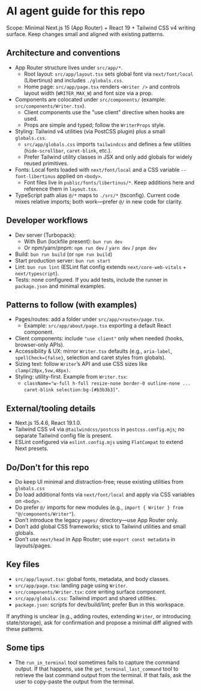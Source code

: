 # AI agent guide for this repo

Scope: Minimal Next.js 15 (App Router) + React 19 + Tailwind CSS v4 writing surface. Keep changes small and aligned with existing patterns.

## Architecture and conventions
- App Router structure lives under `src/app/*`.
  - Root layout: `src/app/layout.tsx` sets global font via `next/font/local` (Libertinus) and includes `./globals.css`.
  - Home page: `src/app/page.tsx` renders `<Writer />` and controls layout width (`WRITER_MAX_W`) and font size via a prop.
- Components are colocated under `src/components/` (example: `src/components/Writer.tsx`).
  - Client components use the "use client" directive when hooks are used.
  - Props are simple and typed; follow the `WriterProps` style.
- Styling: Tailwind v4 utilities (via PostCSS plugin) plus a small `globals.css`.
  - `src/app/globals.css` imports `tailwindcss` and defines a few utilities (`hide-scrollbar`, `caret-blink`, etc.).
  - Prefer Tailwind utility classes in JSX and only add globals for widely reused primitives.
- Fonts: Local fonts loaded with `next/font/local` and a CSS variable `--font-libertinus` applied on `<body>`.
  - Font files live in `public/fonts/libertinus/*`. Keep additions here and reference them in `layout.tsx`.
- TypeScript path alias `@/*` maps to `./src/*` (tsconfig). Current code mixes relative imports; both work—prefer `@/` in new code for clarity.

## Developer workflows
- Dev server (Turbopack):
  - With Bun (lockfile present): `bun run dev`
  - Or npm/yarn/pnpm: `npm run dev` / `yarn dev` / `pnpm dev`
- Build: `bun run build` (or `npm run build`)
- Start production server: `bun run start`
- Lint: `bun run lint` (ESLint flat config extends `next/core-web-vitals` + `next/typescript`).
- Tests: none configured. If you add tests, include the runner in `package.json` and minimal examples.

## Patterns to follow (with examples)
- Pages/routes: add a folder under `src/app/<route>/page.tsx`.
  - Example: `src/app/about/page.tsx` exporting a default React component.
- Client components: include `"use client"` only when needed (hooks, browser-only APIs).
- Accessibility & UX: mirror `Writer.tsx` defaults (e.g., `aria-label`, `spellCheck={false}`, selection and caret styles from globals).
- Sizing text: follow `Writer`’s API and use CSS sizes like `clamp(28px,5vw,48px)`.
- Styling: utility-first. Example from `Writer.tsx`:
  - `className="w-full h-full resize-none border-0 outline-none ... caret-blink selection:bg-[#b3b3b3]"`.

## External/tooling details
- Next.js 15.4.6, React 19.1.0.
- Tailwind CSS v4 via `@tailwindcss/postcss` in `postcss.config.mjs`; no separate Tailwind config file is present.
- ESLint configured via `eslint.config.mjs` using `FlatCompat` to extend Next presets.

## Do/Don’t for this repo
- Do keep UI minimal and distraction-free; reuse existing utilities from `globals.css`
- Do load additional fonts via `next/font/local` and apply via CSS variables on `<body>`.
- Do prefer `@/` imports for new modules (e.g., `import { Writer } from "@/components/Writer"`).
- Don’t introduce the legacy `pages/` directory—use App Router only.
- Don’t add global CSS frameworks; stick to Tailwind utilities and small globals.
- Don’t use `next/head` in App Router; use `export const metadata` in layouts/pages.

## Key files
- `src/app/layout.tsx`: global fonts, metadata, and body classes.
- `src/app/page.tsx`: landing page using `Writer`.
- `src/components/Writer.tsx`: core writing surface component.
- `src/app/globals.css`: Tailwind import and shared utilities.
- `package.json`: scripts for dev/build/lint; prefer Bun in this workspace.

If anything is unclear (e.g., adding routes, extending `Writer`, or introducing state/storage), ask for confirmation and propose a minimal diff aligned with these patterns.

## Some tips
- The `run_in_terminal` tool sometimes fails to capture the command output. If that happens, use the `get_terminal_last_command` tool to retrieve the last command output from the terminal. If that fails, ask the user to copy-paste the output from the terminal.
